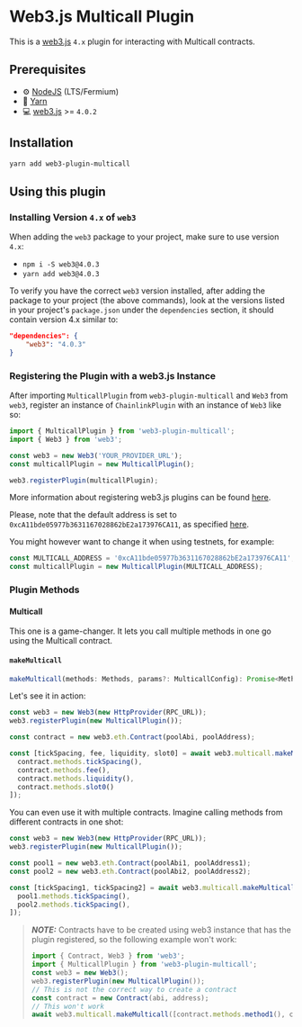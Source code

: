 # Web3.js Multicall Plugin

This is a [web3.js](https://github.com/web3/web3.js) `4.x` plugin for interacting with Multicall contracts.

## Prerequisites

-   :gear: [NodeJS](https://nodejs.org/) (LTS/Fermium)
-   :toolbox: [Yarn](https://yarnpkg.com/)
-   :computer: [web3.js](https://github.com/web3/web3.js) >= `4.0.2`

## Installation

```bash
yarn add web3-plugin-multicall
```

## Using this plugin

### Installing Version `4.x` of `web3`

When adding the `web3` package to your project, make sure to use version `4.x`:

-   `npm i -S web3@4.0.3`
-   `yarn add web3@4.0.3`


To verify you have the correct `web3` version installed, after adding the package to your project (the above commands), look at the versions listed in your project's `package.json` under the `dependencies` section, it should contain version 4.x similar to:

```json
"dependencies": {
	"web3": "4.0.3"
}
```
### Registering the Plugin with a web3.js Instance

After importing `MulticallPlugin` from `web3-plugin-multicall` and `Web3` from `web3`, register an instance of `ChainlinkPlugin` with an instance of `Web3` like so:

```typescript
import { MulticallPlugin } from 'web3-plugin-multicall';
import { Web3 } from 'web3';

const web3 = new Web3('YOUR_PROVIDER_URL');
const multicallPlugin = new MulticallPlugin();

web3.registerPlugin(multicallPlugin);
```

More information about registering web3.js plugins can be found [here](https://docs.web3js.org/docs/guides/web3_plugin_guide/plugin_users#registering-the-plugin).

Please, note that the default address is set to `0xcA11bde05977b3631167028862bE2a173976CA11`, as specified [here](https://www.multicall3.com/).

You might however want to change it when using testnets, for example:

```typescript
const MULTICALL_ADDRESS = '0xcA11bde05977b3631167028862bE2a173976CA11';
const multicallPlugin = new MulticallPlugin(MULTICALL_ADDRESS);
```
### Plugin Methods

#### Multicall

This one is a game-changer. It lets you call multiple methods in one go using the Multicall contract.

#### `makeMulticall`

```typescript
makeMulticall(methods: Methods, params?: MulticallConfig): Promise<MethodResults>;
```

Let's see it in action:
```typescript
const web3 = new Web3(new HttpProvider(RPC_URL));
web3.registerPlugin(new MulticallPlugin());

const contract = new web3.eth.Contract(poolAbi, poolAddress);

const [tickSpacing, fee, liquidity, slot0] = await web3.multicall.makeMulticall([
  contract.methods.tickSpacing(), 
  contract.methods.fee(), 
  contract.methods.liquidity(), 
  contract.methods.slot0()
]);
```

You can even use it with multiple contracts. Imagine calling methods from different contracts in one shot:


```typescript
const web3 = new Web3(new HttpProvider(RPC_URL));
web3.registerPlugin(new MulticallPlugin());

const pool1 = new web3.eth.Contract(poolAbi1, poolAddress1);
const pool2 = new web3.eth.Contract(poolAbi2, poolAddress2);

const [tickSpacing1, tickSpacing2] = await web3.multicall.makeMulticall([
  pool1.methods.tickSpacing(),
  pool2.methods.tickSpacing(),
]);
```

> **_NOTE:_** Contracts have to be created using web3 instance that has the plugin registered, so the following example won't work:
> ```typescript
> import { Contract, Web3 } from 'web3';
> import { MulticallPlugin } from 'web3-plugin-multicall';
> const web3 = new Web3();
> web3.registerPlugin(new MulticallPlugin());
> // This is not the correct way to create a contract
> const contract = new Contract(abi, address);
> // This won't work
> await web3.multicall.makeMulticall([contract.methods.method1(), contract.methods.method2()]);
>
